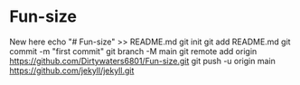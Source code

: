 # Fun-size
New here
echo "# Fun-size" >> README.md
git init
git add README.md
git commit -m "first commit"
git branch -M main
git remote add origin https://github.com/Dirtywaters6801/Fun-size.git
git push -u origin main
https://github.com/jekyll/jekyll.git
